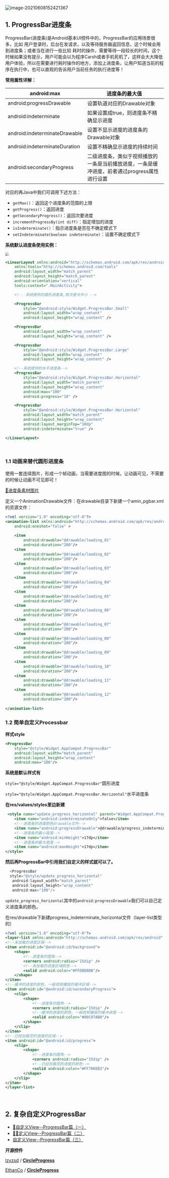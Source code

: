 ![image-20210608152421367](https://iqqcode-blog.oss-cn-beijing.aliyuncs.com/img-2021-befo/20210608152421.png)

## 1. ProgressBar进度条

ProgressBar(进度条)是Android基本UI控件中的，ProgressBar的应用场景很多，比如 用户登录时，后台在发请求，以及等待服务器返回信息，这个时候会用到进度条；或者当在进行一些比较 耗时的操作，需要等待一段较长的时间，这个时候如果没有提示，用户可能会以为程序Carsh或者手机死机了，这样会大大降低用户体验，所以在需要进行耗时操作的地方，添加上进度条，让用户知道当前的程序在执行中，也可以直观的告诉用户当前任务的执行进度等！

**常用属性详解：**

| android:max                   | 进度条的最大值                                               |
| ----------------------------- | ------------------------------------------------------------ |
| android:progressDrawable      | 设置轨道对应的Drawable对象                                   |
| android:indeterminate         | 如果设置成true，则进度条不精确显示进度                       |
| android:indeterminateDrawable | 设置不显示进度的进度条的Drawable对象                         |
| android:indeterminateDuration | 设置不精确显示进度的持续时间                                 |
| android:secondaryProgress     | 二级进度条，类似于视频播放的一条是当前播放进度，一条是缓冲进度，前者通过progress属性进行设置 |
对应的再Java中我们可调用下述方法：

- `getMax()`：返回这个进度条的范围的上限
- `getProgress()`：返回进度
- `getSecondaryProgress()`：返回次要进度
- `incrementProgressBy(int diff)`：指定增加的进度
- `isIndeterminate()`：指示进度条是否在不确定模式下
- `setIndeterminate(boolean indeterminate)`：设置不确定模式下

**系统默认进度条使用实例：**

<img src="https://iqqcode-blog.oss-cn-beijing.aliyuncs.com/img-2021-befo/20210608164742.gif" style="zoom:67%;" />

```xml
<LinearLayout xmlns:android="http://schemas.android.com/apk/res/android"
    xmlns:tools="http://schemas.android.com/tools"
    android:layout_width="match_parent"
    android:layout_height="match_parent"
    android:orientation="vertical"
    tools:context=".MainActivity">

    <!-- 系统提供的圆形进度条,依次是大中小 -->

    <ProgressBar
        style="@android:style/Widget.ProgressBar.Small"
        android:layout_width="wrap_content"
        android:layout_height="wrap_content" />

    <ProgressBar
        android:layout_width="wrap_content"
        android:layout_height="wrap_content" />

    <ProgressBar
        style="@android:style/Widget.ProgressBar.Large"
        android:layout_width="wrap_content"
        android:layout_height="wrap_content" />

    <!--系统提供的水平进度条-->
    <ProgressBar
        style="@android:style/Widget.ProgressBar.Horizontal"
        android:layout_width="match_parent"
        android:layout_height="wrap_content"
        android:max="100"
        android:progress="18" />

    <ProgressBar
        style="@android:style/Widget.ProgressBar.Horizontal"
        android:layout_width="match_parent"
        android:layout_height="wrap_content"
        android:layout_marginTop="10dp"
        android:indeterminate="true" />

</LinearLayout>
```

<br>

### 1.1 动画来替代圆形进度条

使用一套连续图片，形成一个帧动画，当需要进度图的时候，让动画可见，不需要的时候让动画不可见即可！

[🔗进度条素材图片](https://iqqcode-blog.oss-cn-beijing.aliyuncs.com/img-2021-befo/%E8%BF%9B%E5%BA%A6%E6%9D%A1%E5%8A%A8%E7%94%BB%E7%B4%A0%E6%9D%90%E6%89%93%E5%8C%85.zip)

定义一个AnimationDrawable文件：在drawable目录下新建一个amin_pgbar.xml的资源文件：

```xml
<?xml version="1.0" encoding="utf-8"?>  
<animation-list xmlns:android="http://schemas.android.com/apk/res/android"  
    android:oneshot="false" >  
  
    <item  
        android:drawable="@drawable/loading_01"  
        android:duration="200"/>  
    <item  
        android:drawable="@drawable/loading_02"  
        android:duration="200"/>  
    <item  
        android:drawable="@drawable/loading_03"  
        android:duration="200"/>  
    <item  
        android:drawable="@drawable/loading_04"  
        android:duration="200"/>  
    <item  
        android:drawable="@drawable/loading_05"  
        android:duration="200"/>  
    <item  
        android:drawable="@drawable/loading_06"  
        android:duration="200"/>  
    <item  
        android:drawable="@drawable/loading_07"  
        android:duration="200"/>  
    <item  
        android:drawable="@drawable/loading_08"  
        android:duration="200"/>  
    <item  
        android:drawable="@drawable/loading_09"  
        android:duration="200"/>  
    <item  
        android:drawable="@drawable/loading_10"  
        android:duration="200"/>  
    <item  
        android:drawable="@drawable/loading_11"  
        android:duration="200"/>  
    <item  
        android:drawable="@drawable/loading_12"  
        android:duration="200"/>  
  
</animation-list> 
```

### 1.2 简单自定义Processbar

**样式style**

```xml
<ProgressBar
    style="@style/Widget.AppCompat.ProgressBar"
    android:layout_width="match_parent"
    android:layout_height="wrap_content"
    android:max="100"/>
```

**系统是默认样式有**

`style="@style/Widget.AppCompat.ProgressBar"`圆形进度

`style="@style/Widget.AppCompat.ProgressBar.Horizontal"`水平进度条

**在res/values/styles里边新建**

```xml
 <style name="update_progress_horizontal" parent="Widget.AppCompat.ProgressBar.Horizontal">
    <item name="android:indeterminateOnly">false</item>
    <!--进度条的进度颜色drawable文件-->
    <item name="android:progressDrawable">@drawable/progress_indeterminate_horizontal</item>
    <!--进度条的最小高度-->
    <item name="android:minHeight">17dp</item>
    <!--进度条的最大高度-->
    <item name="android:maxHeight">17dp</item>
</style>
```

**然后再ProgressBar中引用我们自定义的样式就可以了。**

```swift
  <ProgressBar
  style="@style/update_progress_horizontal"
   android:layout_width="match_parent"
   android:layout_height="wrap_content"
   android:max="100"/>
```

`update_progress_horizontal`其中的`android:progressDrawable`我们可以自己定义进度条的颜色。

在res/drawable下新建progress_indeterminate_horizontal文件（layer-list类型的）

```xml
<?xml version="1.0" encoding="utf-8"?>
<layer-list xmlns:android="http://schemas.android.com/apk/res/android" >
<!--未加载的进度区域-->
<item android:id="@android:id/background">
    <shape>
        <!--进度条的圆角-->
        <corners android:radius="15dip" />
        <!--未加载的进度区域颜色-->
        <solid android:color="#FFDBDBDB"/>
    </shape>
</item>
<!--缓冲的进度的颜色，一般视频播放的缓冲区域-->
<item android:id="@android:id/secondaryProgress">
    <clip>
        <shape>
            <!--进度条的圆角-->
            <corners android:radius="15dip" />
            <!--缓冲的进度的颜色，一般视频播放的缓冲进度-->
            <solid android:color="#80C07AB8"/>
        </shape>
    </clip>
</item>
<!--已经加载完的进度的区域-->
<item android:id="@android:id/progress">
    <clip>
        <shape>
            <!--进度条的圆角-->
            <corners android:radius="15dip" />
            <!--已经加载完的进度的颜色-->
            <solid android:color="#FF706EB3"/>
        </shape>
    </clip>
</item>
</layer-list>
```

<br>

## 2. 复杂自定义ProgressBar

- [🤡自定义View--ProgressBar篇（一）](https://www.jianshu.com/p/01e7d9c948e0)
- [🤦‍♀️定义View--ProgressBar篇（二）](https://www.jianshu.com/p/65b0f3a206f0)
- [自定义View--ProgressBar篇（三）](https://www.jianshu.com/p/a29896c33624)

**开源控件**

[lzyzsd](https://github.com/lzyzsd) / **[CircleProgress](https://github.com/lzyzsd/CircleProgress)**

[EthanCo](https://github.com/EthanCo) / **[CircleProgress](https://github.com/EthanCo/CircleProgress)**

<br>








